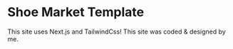 # Shoe Market Template
This site uses Next.js and TailwindCss!
This site was coded & designed by me.
